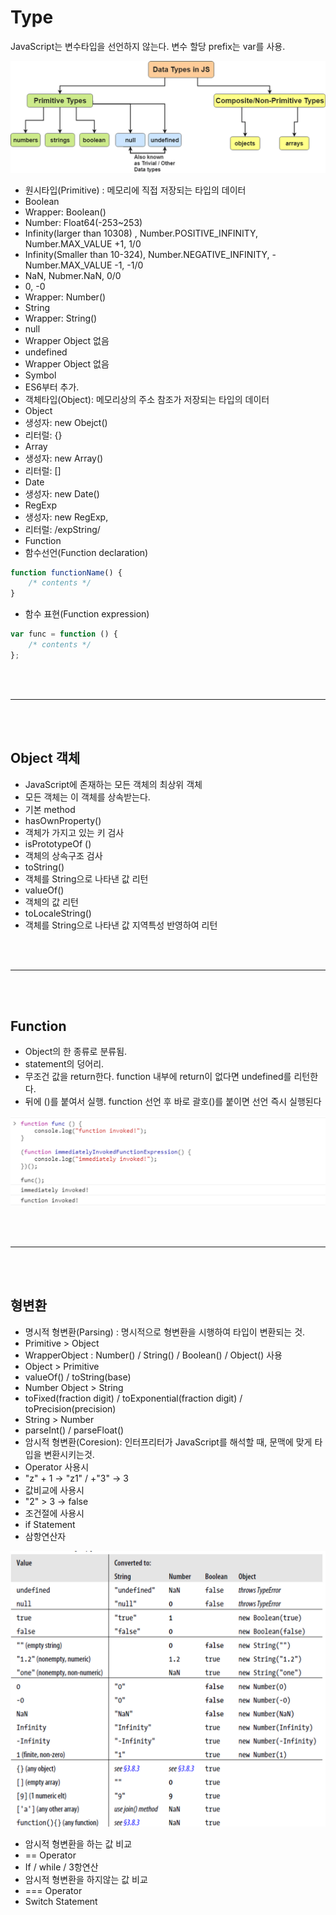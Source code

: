# Type

JavaScript는 변수타입을 선언하지 않는다. 변수 할당 prefix는 var를 사용.

![](images/type1.png)

-   원시타입(Primitive) : 메모리에 직접 저장되는 타입의 데이터
-   Boolean
-   Wrapper: Boolean()
-   Number: Float64(-253~253)
-   Infinity(larger than 10308) , Number.POSITIVE_INFINITY, Number.MAX_VALUE +1, 1/0
-   Infinity(Smaller than 10-324), Number.NEGATIVE_INFINITY, -Number.MAX_VALUE -1, -1/0
-   NaN, Nubmer.NaN, 0/0
-   0, -0
-   Wrapper: Number()
-   String
-   Wrapper: String()
-   null
-   Wrapper Object 없음
-   undefined
-   Wrapper Object 없음
-   Symbol
-   ES6부터 추가.
-   객체타입(Object): 메모리상의 주소 참조가 저장되는 타입의 데이터
-   Object
-   생성자: new Obejct()
-   리터럴: {}
-   Array
-   생성자: new Array()
-   리터럴: []
-   Date
-   생성자: new Date()
-   RegExp
-   생성자: new RegExp,
-   리터럴: /expString/
-   Function
-   함수선언(Function declaration)

```js
function functionName() {
    /* contents */
}
```

-   함수 표현(Function expression)

```js
var func = function () {
    /* contents */
};
```

<br /><br />

---

<br /><br />

## Object 객체

-   JavaScript에 존재하는 모든 객체의 최상위 객체
-   모든 객체는 이 객체를 상속받는다.
-   기본 method
-   hasOwnProperty()
-   객체가 가지고 있는 키 검사
-   isPrototypeOf ()
-   객체의 상속구조 검사
-   toString()
-   객체를 String으로 나타낸 값 리턴
-   valueOf()
-   객체의 값 리턴
-   toLocaleString()
-   객체를 String으로 나타낸 값 지역특성 반영하여 리턴

<br /><br />

---

<br /><br />

## Function

-   Object의 한 종류로 분류됨.
-   statement의 덩어리.
-   무조건 값을 return한다. function 내부에 return이 없다면 undefined를 리턴한다.
-   뒤에 ()를 붙여서 실행. function 선언 후 바로 괄호()를 붙이면 선언 즉시 실행된다

![](images/type2.png)

<br /><br />

---

<br /><br />

## 형변환

-   명시적 형변환(Parsing) : 명시적으로 형변환을 시행하여 타입이 변환되는 것.
-   Primitive > Object
-   WrapperObject : Number() / String() / Boolean() / Object() 사용
-   Object > Primitive
-   valueOf() / toString(base)
-   Number Object > String
-   toFixed(fraction digit) / toExponential(fraction digit) / toPrecision(precision)
-   String > Number
-   parseInt() / parseFloat()
-   암시적 형변환(Coresion): 인터프리터가 JavaScript를 해석할 때, 문맥에 맞게 타입을 변환시키는것.
-   Operator 사용시
-   "z" + 1 -> "z1" / +"3" -> 3
-   값비교에 사용시
-   "2" > 3 -> false
-   조건절에 사용시
-   if Statement
-   삼항연산자

![](images/type3.png)

-   암시적 형변환을 하는 값 비교
-   == Operator
-   If / while / 3항연산
-   암시적 형변환을 하지않는 값 비교
-   === Operator
-   Switch Statement
